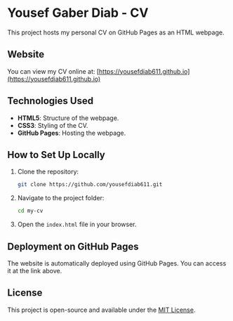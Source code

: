 # Yousef Gaber Diab - CV

This project hosts my personal CV on GitHub Pages as an HTML webpage.

## Website

You can view my CV online at: [https://yousefdiab611.github.io](https://yousefdiab611.github.io)

## Technologies Used

- **HTML5**: Structure of the webpage.
- **CSS3**: Styling of the CV.
- **GitHub Pages**: Hosting the webpage.

## How to Set Up Locally

1. Clone the repository:
    ```bash
    git clone https://github.com/yousefdiab611.git
    ```

2. Navigate to the project folder:
    ```bash
    cd my-cv
    ```

3. Open the `index.html` file in your browser.

## Deployment on GitHub Pages

The website is automatically deployed using GitHub Pages. You can access it at the link above.

## License

This project is open-source and available under the [MIT License](LICENSE).
